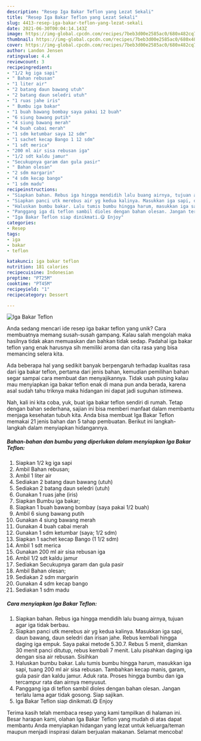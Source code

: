 ```yaml
---
description: "Resep Iga Bakar Teflon yang Lezat Sekali"
title: "Resep Iga Bakar Teflon yang Lezat Sekali"
slug: 4413-resep-iga-bakar-teflon-yang-lezat-sekali
date: 2021-06-30T00:04:14.143Z
image: https://img-global.cpcdn.com/recipes/7beb3d00e2585ac0/680x482cq70/iga-bakar-teflon-foto-resep-utama.jpg
thumbnail: https://img-global.cpcdn.com/recipes/7beb3d00e2585ac0/680x482cq70/iga-bakar-teflon-foto-resep-utama.jpg
cover: https://img-global.cpcdn.com/recipes/7beb3d00e2585ac0/680x482cq70/iga-bakar-teflon-foto-resep-utama.jpg
author: Landon Jensen
ratingvalue: 4.4
reviewcount: 3
recipeingredient:
- "1/2 kg iga sapi"
- " Bahan rebusan"
- "1 liter air"
- "2 batang daun bawang utuh"
- "2 batang daun seledri utuh"
- "1 ruas jahe iris"
- " Bumbu iga bakar"
- "1 buah bawang bombay saya pakai 12 buah"
- "6 siung bawang putih"
- "4 siung bawang merah"
- "4 buah cabai merah"
- "1 sdm ketumbar saya 12 sdm"
- "1 sachet kecap Bango 1 12 sdm"
- "1 sdt merica"
- "200 ml air sisa rebusan iga"
- "1/2 sdt kaldu jamur"
- "Secukupnya garam dan gula pasir"
- " Bahan olesan"
- "2 sdm margarin"
- "4 sdm kecap bango"
- "1 sdm madu"
recipeinstructions:
- "Siapkan bahan. Rebus iga hingga mendidih lalu buang airnya, tujuan agar iga tidak berbau."
- "Siapkan panci utk merebus air yg kedua kalinya. Masukkan iga sapi, daun bawang, daun seledri dan irisan jahe. Rebus kembali hingga daging iga empuk. Saya pakai metode 5.30.7. Rebus 5 menit, diamkan 30 menit panci ditutup, rebus kembali 7 menit. Lalu pisahkan daging iga dengan sisa air rebusan. Sisihkan"
- "Haluskan bumbu bakar. Lalu tumis bumbu hingga harum, masukkan iga sapi, tuang 200 ml air sisa rebusan. Tambahkan kecap manis, garam, gula pasir dan kaldu jamur. Aduk rata. Proses hingga bumbu dan iga tercampur rata dan airnya menyusut."
- "Panggang iga di teflon sambil dioles dengan bahan olesan. Jangan terlalu lama agar tidak gosong. Siap sajikan."
- "Iga Bakar Teflon siap dinikmati.😋 Enjoy"
categories:
- Resep
tags:
- iga
- bakar
- teflon

katakunci: iga bakar teflon 
nutrition: 181 calories
recipecuisine: Indonesian
preptime: "PT25M"
cooktime: "PT45M"
recipeyield: "1"
recipecategory: Dessert

---
```



![Iga Bakar Teflon](https://img-global.cpcdn.com/recipes/7beb3d00e2585ac0/680x482cq70/iga-bakar-teflon-foto-resep-utama.jpg)

Anda sedang mencari ide resep iga bakar teflon yang unik? Cara membuatnya memang susah-susah gampang. Kalau salah mengolah maka hasilnya tidak akan memuaskan dan bahkan tidak sedap. Padahal iga bakar teflon yang enak harusnya sih memiliki aroma dan cita rasa yang bisa memancing selera kita.



Ada beberapa hal yang sedikit banyak berpengaruh terhadap kualitas rasa dari iga bakar teflon, pertama dari jenis bahan, kemudian pemilihan bahan segar sampai cara membuat dan menyajikannya. Tidak usah pusing kalau mau menyiapkan iga bakar teflon enak di mana pun anda berada, karena asal sudah tahu triknya maka hidangan ini dapat jadi suguhan istimewa.


Nah, kali ini kita coba, yuk, buat iga bakar teflon sendiri di rumah. Tetap dengan bahan sederhana, sajian ini bisa memberi manfaat dalam membantu menjaga kesehatan tubuh kita. Anda bisa membuat Iga Bakar Teflon memakai 21 jenis bahan dan 5 tahap pembuatan. Berikut ini langkah-langkah dalam menyiapkan hidangannya.

<!--inarticleads1-->

##### Bahan-bahan dan bumbu yang diperlukan dalam menyiapkan Iga Bakar Teflon:

1. Siapkan 1/2 kg iga sapi
1. Ambil  Bahan rebusan;
1. Ambil 1 liter air
1. Sediakan 2 batang daun bawang (utuh)
1. Sediakan 2 batang daun seledri (utuh)
1. Gunakan 1 ruas jahe (iris)
1. Siapkan  Bumbu iga bakar;
1. Siapkan 1 buah bawang bombay (saya pakai 1/2 buah)
1. Ambil 6 siung bawang putih
1. Gunakan 4 siung bawang merah
1. Gunakan 4 buah cabai merah
1. Gunakan 1 sdm ketumbar (saya; 1/2 sdm)
1. Siapkan 1 sachet kecap Bango (1 1/2 sdm)
1. Ambil 1 sdt merica
1. Gunakan 200 ml air sisa rebusan iga
1. Ambil 1/2 sdt kaldu jamur
1. Sediakan Secukupnya garam dan gula pasir
1. Ambil  Bahan olesan;
1. Sediakan 2 sdm margarin
1. Gunakan 4 sdm kecap bango
1. Sediakan 1 sdm madu




<!--inarticleads2-->

##### Cara menyiapkan Iga Bakar Teflon:

1. Siapkan bahan. Rebus iga hingga mendidih lalu buang airnya, tujuan agar iga tidak berbau.
1. Siapkan panci utk merebus air yg kedua kalinya. Masukkan iga sapi, daun bawang, daun seledri dan irisan jahe. Rebus kembali hingga daging iga empuk. Saya pakai metode 5.30.7. Rebus 5 menit, diamkan 30 menit panci ditutup, rebus kembali 7 menit. Lalu pisahkan daging iga dengan sisa air rebusan. Sisihkan
1. Haluskan bumbu bakar. Lalu tumis bumbu hingga harum, masukkan iga sapi, tuang 200 ml air sisa rebusan. Tambahkan kecap manis, garam, gula pasir dan kaldu jamur. Aduk rata. Proses hingga bumbu dan iga tercampur rata dan airnya menyusut.
1. Panggang iga di teflon sambil dioles dengan bahan olesan. Jangan terlalu lama agar tidak gosong. Siap sajikan.
1. Iga Bakar Teflon siap dinikmati.😋 Enjoy




Terima kasih telah membaca resep yang kami tampilkan di halaman ini. Besar harapan kami, olahan Iga Bakar Teflon yang mudah di atas dapat membantu Anda menyiapkan hidangan yang lezat untuk keluarga/teman maupun menjadi inspirasi dalam berjualan makanan. Selamat mencoba!
